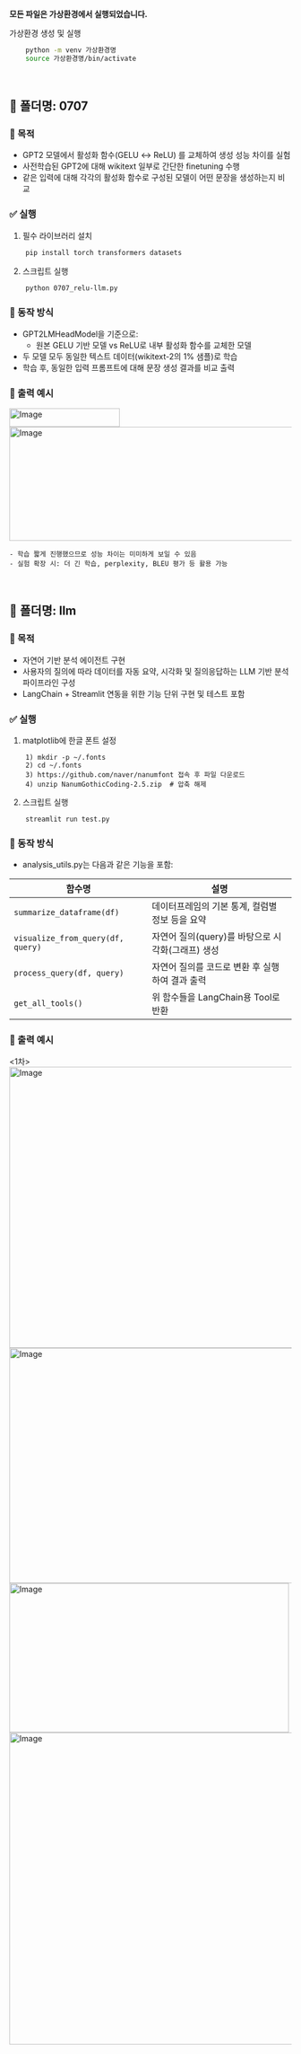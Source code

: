 **모든 파일은 가상환경에서 실행되었습니다.**

가상환경 생성 및 실행
```bash
    python -m venv 가상환경명
    source 가상환경명/bin/activate  
```
<br>

## 📄 폴더명: 0707

### 📌 목적
- GPT2 모델에서 활성화 함수(GELU ↔ ReLU) 를 교체하여 생성 성능 차이를 실험
- 사전학습된 GPT2에 대해 wikitext 일부로 간단한 finetuning 수행
- 같은 입력에 대해 각각의 활성화 함수로 구성된 모델이 어떤 문장을 생성하는지 비교



### ✅ 실행
1. 필수 라이브러리 설치
```bash
    pip install torch transformers datasets
```

2. 스크립트 실행
```bash
    python 0707_relu-llm.py
```

### 🔗 동작 방식
- GPT2LMHeadModel을 기준으로:
    - 원본 GELU 기반 모델 vs ReLU로 내부 활성화 함수를 교체한 모델
- 두 모델 모두 동일한 텍스트 데이터(wikitext-2의 1% 샘플)로 학습
- 학습 후, 동일한 입력 프롬프트에 대해 문장 생성 결과를 비교 출력

### 🔗 출력 예시
<img width="197" height="33" alt="Image" src="https://github.com/user-attachments/assets/486d8702-06e3-45ec-9ad4-cdcfb946cf03" />
<img width="552" height="203" alt="Image" src="https://github.com/user-attachments/assets/d54717ca-2d2f-4b3b-ad61-aa5f79013b3f" />

```
- 학습 짧게 진행했으므로 성능 차이는 미미하게 보일 수 있음
- 실험 확장 시: 더 긴 학습, perplexity, BLEU 평가 등 활용 가능
```

<br>

## 📄 폴더명: llm

### 📌 목적
- 자연어 기반 분석 에이전트 구현
- 사용자의 질의에 따라 데이터를 자동 요약, 시각화 및 질의응답하는 LLM 기반 분석 파이프라인 구성
- LangChain + Streamlit 연동을 위한 기능 단위 구현 및 테스트 포함


### ✅ 실행
1. matplotlib에 한글 폰트 설정
```
    1) mkdir -p ~/.fonts
    2) cd ~/.fonts
    3) https://github.com/naver/nanumfont 접속 후 파일 다운로드
    4) unzip NanumGothicCoding-2.5.zip  # 압축 해제
```

2. 스크립트 실행
```
    streamlit run test.py
```

### 🔗 동작 방식
- analysis_utils.py는 다음과 같은 기능을 포함:

| 함수명                              | 설명                                      |
| --------------------------------- | -------------------------------          |
| `summarize_dataframe(df)`         | 데이터프레임의 기본 통계, 컬럼별 정보 등을 요약     |
| `visualize_from_query(df, query)` | 자연어 질의(query)를 바탕으로 시각화(그래프) 생성  |
| `process_query(df, query)`        | 자연어 질의를 코드로 변환 후 실행하여 결과 출력     |
| `get_all_tools()`                 | 위 함수들을 LangChain용 Tool로 반환           |

### 🔗 출력 예시
<1차>
<img width="675" height="501" alt="Image" src="https://github.com/user-attachments/assets/ba7018ed-bf12-4d58-badf-9b6f88562b27" />
<img width="673" height="419" alt="Image" src="https://github.com/user-attachments/assets/a34baabd-0b0e-44eb-a193-c211746d5e25" />
<img width="499" height="266" alt="Image" src="https://github.com/user-attachments/assets/42e09fe3-67f9-40bb-99f4-1ee31b0b9be0" />
<img width="680" height="556" alt="Image" src="https://github.com/user-attachments/assets/064cc4c4-2348-40de-9cd5-8033d70bdf08" />

<br>
